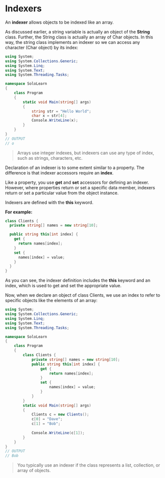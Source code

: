 # Indexers

An **indexer** allows objects to be indexed like an array. 

As discussed earlier, a string variable is actually an object of the **String** class. Further, the String class is actually an array of Char objects. In this way, the string class implements an indexer so we can access any character (Char object) by its index: 

```cs
using System;
using System.Collections.Generic;
using System.Linq;
using System.Text;
using System.Threading.Tasks;

namespace SoloLearn
{
    class Program
    {
        static void Main(string[] args)
        {
            string str = "Hello World";
            char x = str[4];
            Console.WriteLine(x);
        }
    }
}
// OUTPUT
// o
```

> Arrays use integer indexes, but indexers can use any type of index, such as strings, characters, etc.

Declaration of an indexer is to some extent similar to a property. The difference is that indexer accessors require an **index**. 

Like a property, you use **get** and **set** accessors for defining an indexer. However, where properties return or set a specific data member, indexers return or set a particular value from the object instance. 

Indexers are defined with the **this** keyword.

**For example:**
```cs
class Clients {
  private string[] names = new string[10];

  public string this[int index] {
    get {
      return names[index];
    }
    set {
      names[index] = value;
    }
  }
}
```

As you can see, the indexer definition includes the **this** keyword and an index, which is used to get and set the appropriate value.

Now, when we declare an object of class Clients, we use an index to refer to specific objects like the elements of an array:

```cs
using System;
using System.Collections.Generic;
using System.Linq;
using System.Text;
using System.Threading.Tasks;

namespace SoloLearn
{
    class Program
    {
        class Clients {
            private string[] names = new string[10];
            public string this[int index] {
                get {
                    return names[index];
                }
                set {
                    names[index] = value;
                }
            }
        }
        static void Main(string[] args)
        {
            Clients c = new Clients();
            c[0] = "Dave";
            c[1] = "Bob";
            
            Console.WriteLine(c[1]);
        }
    }
}
// OUTPUT
// Bob
```

> You typically use an indexer if the class represents a list, collection, or array of objects.

